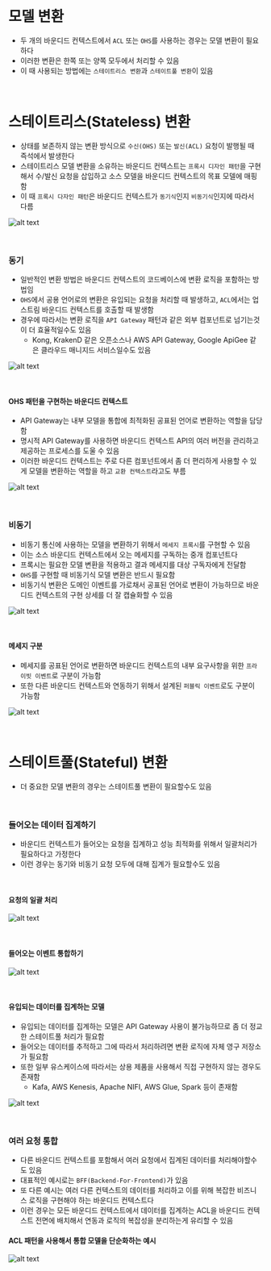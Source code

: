 # 모델 변환

- 두 개의 바운디드 컨텍스트에서 `ACL` 또는 `OHS`를 사용하는 경우는 모델 변환이 필요하다
- 이러한 변환은 한쪽 또는 양쪽 모두에서 처리할 수 있음
- 이 때 사용되는 방법에는 `스테이트리스 변환`과 `스테이트풀 변환`이 있음

<br>

# 스테이트리스(Stateless) 변환

- 상태를 보존하지 않는 변환 방식으로 `수신(OHS)` 또는 `발신(ACL)` 요청이 발행될 때 즉석에서 발생한다
- 스테이트리스 모델 변환을 소유하는 바운디드 컨텍스트는 `프록시 디자인 패턴`을 구현해서 수/발신 요청을 삽입하고 소스 모델을 바운디드 컨텍스트의 목표 모델에 매핑함
- 이 때 `프록시 다자인 패턴`은 바운디드 컨텍스트가 `동기식`인지 `비동기식`인지에 따라서 다름

![alt text](image.png)

<br>

### 동기

- 일반적인 변환 방법은 바운디드 컨텍스트의 코드베이스에 변환 로직을 포함하는 방법임
- `OHS`에서 공용 언어로의 변환은 유입되는 요청을 처리할 때 발생하고, `ACL`에서는 업스트림 바운디드 컨텍스트를 호출할 때 발생함
- 경우에 따라서는 변환 로직을 `API Gateway` 패턴과 같은 외부 컴포넌트로 넘기는것이 더 효율적일수도 있음
  - Kong, KrakenD 같은 오픈소스나 AWS API Gateway, Google ApiGee 같은 클라우드 매니지드 서비스일수도 있음

![alt text](image-1.png)

<br>

#### OHS 패턴을 구현하는 바운디드 컨텍스트

- API Gateway는 내부 모델을 통합에 최적화된 공표된 언어로 변환하는 역할을 담당함
- 명시적 API Gateway를 사용하면 바운디드 컨텍스트 API의 여러 버전을 관리하고 제공하는 프로세스를 도울 수 있음
- 이러한 바운디드 컨텍스트는 주로 다른 컴포넌트에서 좀 더 편리하게 사용할 수 있게 모델을 변환하는 역할을 하고 `교환 컨텍스트`라고도 부름

![alt text](image-2.png)

<br>

### 비동기

- 비동기 통신에 사용하는 모델을 변환하기 위해서 `메세지 프록시`를 구현할 수 있음
- 이는 소스 바운디드 컨텍스트에서 오는 메세지를 구독하는 중개 컴포넌트다
- 프록시는 필요한 모델 변환을 적용하고 결과 메세지를 대상 구독자에게 전달함
- `OHS`를 구현할 때 비동기식 모델 변환은 반드시 필요함
- 비동기식 변환은 도메인 이벤트를 가로채서 공표된 언어로 변환이 가능하므로 바운디드 컨텍스트의 구현 상세를 더 잘 캡슐화할 수 있음

![alt text](image-3.png)

<br>

#### 메세지 구분

- 메세지를 공표된 언어로 변환하면 바운디드 컨텍스트의 내부 요구사항을 위한 `프라이빗 이벤트`로 구분이 가능함
- 또한 다른 바운디드 컨텍스트와 연동하기 위해서 설계된 `퍼블릭 이벤트`로도 구분이 가능함

![alt text](image-4.png)

<br>

# 스테이트풀(Stateful) 변환

- 더 중요한 모델 변환의 경우는 스테이트풀 변환이 필요할수도 있음

<br>

### 들어오는 데이터 집계하기

- 바운디드 컨텍스트가 들어오는 요청을 집계하고 성능 최적화를 위해서 일괄처리가 필요하다고 가정한다
- 이런 경우는 동기와 비동기 요청 모두에 대해 집계가 필요할수도 있음

<br>

#### 요청의 일괄 처리

![alt text](image-5.png)

<br>

#### 들어오는 이벤트 통합하기

![alt text](image-6.png)

<br>

#### 유입되는 데이터를 집계하는 모델

- 유입되는 데이터를 집계하는 모델은 API Gateway 사용이 불가능하므로 좀 더 정교한 스테이트풀 처리가 필요함
- 들어오는 데이터를 추적하고 그에 따라서 처리하려면 변환 로직에 자체 영구 저장소가 필요함
- 또한 일부 유스케이스에 따라서는 상용 제품을 사용해서 직접 구현하지 않는 경우도 존재함
  - Kafa, AWS Kenesis, Apache NIFI, AWS Glue, Spark 등이 존재함

![alt text](image-7.png)

<br>

### 여러 요청 통합

- 다른 바운디드 컨텍스트를 포함해서 여러 요청에서 집계된 데이터를 처리해야할수도 있음
- 대표적인 예시로는 `BFF(Backend-For-Frontend)`가 있음
- 또 다른 예시는 여러 다른 컨텍스트의 데이터를 처리하고 이를 위해 복잡한 비즈니스 로직을 구현해야 하는 바운디드 컨텍스트다
- 이런 경우는 모든 바운디드 컨텍스트에서 데이터를 집계하는 ACL을 바운디드 컨텍스트 전면에 배치해서 연동과 로직의 복잡성을 분리하는게 유리할 수 있음

#### ACL 패턴을 사용해서 통합 모델을 단순화하는 예시

![alt text](image-8.png)
